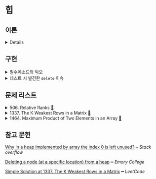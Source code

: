 # 힙

## 이론

<details>
<br/>

힙은 

    완전 이진 트리 기반의 자료구조다.

적용해볼 사례는

    이전 주차에서 진행했던 다익스트라 알고리즘의 
    
    time을 O(V²)에서 O(E log V²)으로 줄일 수 있다.

이진 탐색 트리(BST)와 차이점은

|             |                       힙                        |                           BST                            |
| :---------: | :---------------------------------------------: | :------------------------------------------------------: |
| 직관적 차이 |                 상/하 관계 보장                 |                     좌/우 관계 보장                      |
|    풀이     | 우측의 노드가 좌측의 노드보다 작은 경우가 있다. | 부모는 왼쪽 자식보다 크고 오른쪽 자식보다는 작거나 같다. |
|    장점     |           가장 작은/큰 값 추출 `O(1og n)`           |                   탐색/삽입 `O(log n)`                   |

힙의 풀이는 BST와 비교하기 위한 풀이이며,

힙의 상/하 관계에 집중한 풀이는 자식 노드보다 부모는 크다는 점이다.

</details>

## 구현

<details>
<summary>필수메소드와 빅오</summary>
<br/>

주로 배열로 구현한다.

이때, 여러 매체에서 주로 1번 인덱스부터 사용하는데, 

0번 인덱스부터 사용과 큰 차이는 없다. 필자는 0번 인덱스로 사용하였다.

                      root at 0       root at 1
    Left child        index*2 + 1     index*2
    Right child       index*2 + 2     index*2 + 1
    Parent            (index-1)/2     index/2

<table>
  <tr>
    <th>최대힙</th>
    <th>최소힙</th>
  </tr>
  <tr>
    <td>
      <img src="assets/max-heap.png">
    </td>
    <td>
      <img src="assets/min-heap.png">
    </td>
  </tr>
  <tr>
    <td align="center" colspan="2">    
      <table>
        <tr>
          <th></th>
          <th><code>insert</code></th>
          <th><code>extract</code></th>
          <th><code>find</code></th>                 
          <th><code>swap</code></th>
        </tr>
        <tr>
          <td>time</td>
          <td align="center" colspan="2"><code>O(log n)</code></td>          
          <td><code>O(n)</code></td>
          <td><code>O(1)</code></td>
        </tr>
        <tr>
          <td>space</td>
          <td align="center" colspan="2"><code>O(1)</code></td>          
          <td><code>O(w)</code></td>
          <td><code>O(1)</code></td>
        </tr>
      </table>    
    </td>
  </tr>
  <tr>
    <td>
      <table>
        <tr>
          <th></th>
          <th><code>delete</code></th>
          <th><code>update</code></th>
          <th><code>_bubbleUp</code></th>
          <th><code>_bubbleDown</code></th>   
        </tr>
        <tr>
          <td>time</td>
          <td><code>O(n)</code></td>
          <td align="center" colspan="3"><code>O(log n)</code></td>
        </tr>
        <tr>
          <td>space</td>
          <td><code>O(w)</code></td>
          <td align="center" colspan="3"><code>O(1)</code></td>
        </tr>
      </table>
    </td>
    <td>
      <table>
        <tr>
          <th></th>
          <th><code>delete</code></th>
          <th><code>update</code></th>
          <th><code>_bubbleUp</code></th>
          <th><code>_bubbleDown</code></th>          
        </tr>
        <tr>
          <td>time</td>
          <td><code>O(n)</code></td>
          <td align="center" colspan="3"><code>O(log n)</code></td>
        </tr>
        <tr>
          <td>space</td>
          <td><code>O(w)</code></td>
          <td align="center" colspan="3"><code>O(1)</code></td>
        </tr>
      </table>
    </td>
  </tr>
</table>
</details>

<details>
<summary>테스트 시 발견한 <code>delete</code> 이슈</summary>
<br>

<div align="center">
  <img width="80%" src="assets/heap-delete-issue.png">
</div>

이전 우선순위 큐 주제때 이를 이진 탐색 한 뒤 삭제한 코드를 짰었다.

이진 탐색에서는 좌측 노드보다 우측 노드가 클 때, 해당 노드를 탐색 대상으로 바껴버린다.

정작 찾고 싶은 노드는 좌측 하단에 있음에도 말이다.

그 이유는 앞서 언급한 좌우 조건이 없기 때문에 발생하는 문제다.

따라서, 이를 해결할 방법은 DFS 방법밖에 없다고 생각하였다.

</details>

## 문제 리스트

<details>
<summary>506. Relative Ranks
  <a href="https://leetcode.com/problems/relative-ranks/">👊</a>
</summary>

### 문제 풀이 1/2 [`#time increae, space reduce`]

최대힙을 통해 랭커들을 도출하기는 쉬웠다.

단, 랭킹을 본래 `scores` 배열 위치에 넣는 작업에서 `O(n²)`을 소요하였다.

### 문제 풀이 2/2 [`#time reduce, space increase`]

ADT에 넣는 데이터를 객체 형태로 넣음으로써 

time은 줄였지만 space를 늘리게 되었다.

> [`src/506.js`](https://github.com/cs-study-org/algorithm-study/blob/master/10/yongki/src/506.js) 를 눌러 확인할 수 있다.

</details>

<details>
<summary>1337. The K Weakest Rows in a Matrix
  <a href="https://leetcode.com/problems/the-k-weakest-rows-in-a-matrix/">👊</a>
</summary>

### 문제 회고

우선순위의 기준이 여러 개인 문제이다.

때문에 가독성을 위해 이를 계산하는 comparator라는 메소드를 추가하였다.

> [`src/1464.js`](https://github.com/cs-study-org/algorithm-study/blob/master/10/yongki/src/1337.js) 를 눌러 확인할 수 있다.

</details>

<details>
<summary>1464. Maximum Product of Two Elements in an Array
  <a href="https://leetcode.com/problems/maximum-product-of-two-elements-in-an-array/">👊</a>
</summary>

### 문제 회고

간단하다.

문제에서 product를 계산하는 i, j를 brute force로 취한뒤,최대힙에 모두 넣고, 최대값을 꺼내면된다.

brute force로 i, j를 도출할 시, j는 i 다음 인덱스부터 탐색하도록하여, i가 탐색한 요소는 줄일 수 있다.

> [`src/1464.js`](https://github.com/cs-study-org/algorithm-study/blob/master/10/yongki/src/1464.js) 를 눌러 확인할 수 있다.

</details>

## 참고 문헌

[Why in a heap implemented by array the index 0 is left unused?](https://stackoverflow.com/questions/22900388/why-in-a-heap-implemented-by-array-the-index-0-is-left-unused) ━ *Stack overflow*

[Deleting a node (at a specific location) from a heap](http://www.mathcs.emory.edu/~cheung/Courses/171/Syllabus/9-BinTree/heap-delete.html) ━ *Emory College*

[Simple Solution at 1337. The K Weakest Rows in a Matrix](https://leetcode.com/problems/the-k-weakest-rows-in-a-matrix/discuss/523705/JavaScript-Heap-%2B-Binary-Search) ━ *LeetCode*